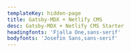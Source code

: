 ```yaml
---
templateKey: hidden-page
title: Gatsby-MDX + Netlify CMS
desc: Gatsby-MDX + Netlify CMS Starter
headingfonts: 'Fjalla One,sans-serif'
bodyfonts: 'Josefin Sans,sans-serif'
---
```


